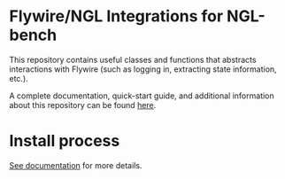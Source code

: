 # Flywire/NGL Integrations for NGL-bench

This repository contains useful classes and functions that abstracts interactions with Flywire (such as logging in, extracting state information, etc.).

A complete documentation, quick-start guide, and additional information about this repository can be found [here](https://kev-park.github.io/neuroglancer-benchmark/documentation/).

# Install process

[See documentation](https://kev-park.github.io/neuroglancer-benchmark/startup-guide/) for more details.
